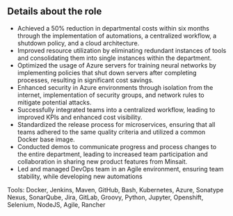 ## Details about the role

- Achieved a 50% reduction in departmental costs within six months through the implementation of automations, a centralized workflow, a shutdown policy, and a cloud architecture.
- Improved resource utilization by eliminating redundant instances of tools and consolidating them into single instances within the department.
- Optimized the usage of Azure servers for training neural networks by implementing policies that shut down servers after completing processes, resulting in significant cost savings.
- Enhanced security in Azure environments through isolation from the internet, implementation of security groups, and network rules to mitigate potential attacks.
- Successfully integrated teams into a centralized workflow, leading to improved KPIs and enhanced cost visibility.
- Standardized the release process for microservices, ensuring that all teams adhered to the same quality criteria and utilized a common Docker base image.
- Conducted demos to communicate progress and process changes to the entire department, leading to increased team participation and collaboration in sharing new product features from Minsait.
- Led and managed DevOps team in an Agile environment, ensuring team stability, while developing new automations

Tools: Docker, Jenkins, Maven, GitHub, Bash, Kubernetes, Azure, Sonatype Nexus, SonarQube, Jira, GitLab, Groovy, Python, Jupyter, Openshift, Selenium, NodeJS, Agile, Rancher
